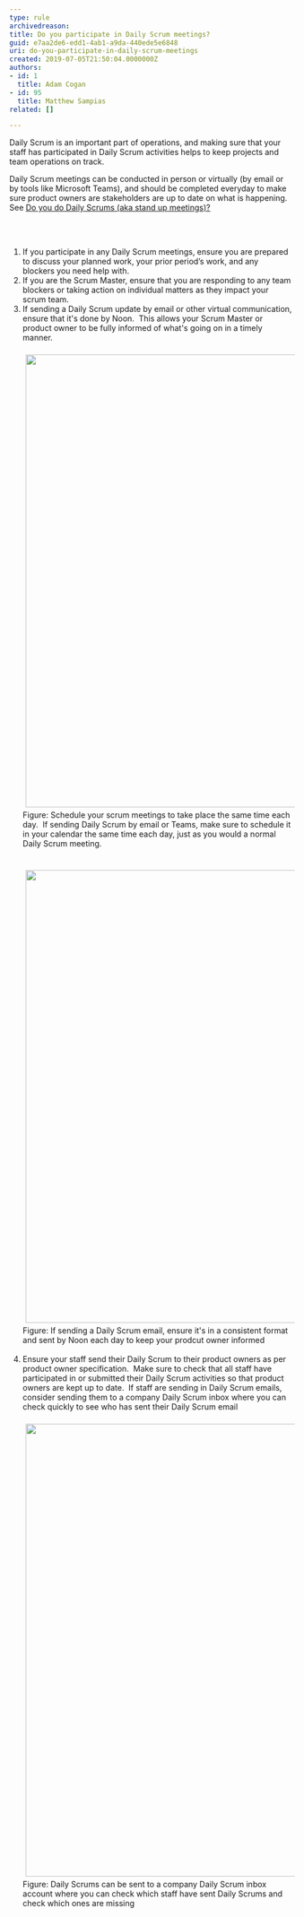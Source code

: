 ```yaml
---
type: rule
archivedreason: 
title: Do you participate in Daily Scrum meetings?
guid: e7aa2de6-edd1-4ab1-a9da-440ede5e6848
uri: do-you-participate-in-daily-scrum-meetings
created: 2019-07-05T21:50:04.0000000Z
authors:
- id: 1
  title: Adam Cogan
- id: 95
  title: Matthew Sampias
related: []

---
```



<p>​Daily Scrum is an important part of operations, and making sure that your staff has participated in Daily Scrum activities helps to keep projects and team operations on track.&#160;&#160;</p><p>Daily Scrum meetings can be conducted in person or virtually (by email or by tools like Microsoft Teams), and should be completed everyday to make sure product owners are stakeholders are up to date on what is happening.&#160; See&#160;<a href="/_layouts/15/FIXUPREDIRECT.ASPX?WebId=3dfc0e07-e23a-4cbb-aac2-e778b71166a2&amp;TermSetId=07da3ddf-0924-4cd2-a6d4-a4809ae20160&amp;TermId=731a3f5d-a266-4944-876c-a45afa82832f">Do you do Daily Scrums (aka stand up meetings)?​</a><br></p>
<br><excerpt class='endintro'></excerpt><br>
<p></p><ol><li>​​If you participate in any Daily Scrum meetings, ensure you are prepared to discuss your planned work, your prior period’s work, and any blockers you need help with.&#160;</li><li>If you are the Scrum Master, ensure that you are responding to any team blockers or taking action on individual matters as they impact your scrum team.​</li><li>If sending a Daily Scrum update by email or other virtual communication, ensure that it's done by Noon.&#160; This allows your Scrum Master or product owner to be fully informed of what's going on in a timely manner.&#160;<br><br><img src="/SiteAssets/know-where-your-staff-is/DailyOps%20Scrum.jpg" alt="" style="margin&#58;5px;width&#58;808px;" />Figure&#58; Schedule your scrum&#160;meetings to take place the same time each day.&#160; If sending Daily Scrum by email or Teams, make sure to schedule it in your calendar the same time each day, just as you would a normal Daily Scrum meeting.&#160;<br><br><br><img src="/SiteAssets/know-where-your-staff-is/Daily%20Scrum_1.jpg" alt="" style="margin&#58;5px;color&#58;#444444;width&#58;808px;" />Figure&#58; If sending a Daily Scrum email, ensure it's in a consistent format and sent by Noon each day to keep your prodcut owner informed<br><br></li><li>Ensure your staff send their Daily Scrum to their product owners as per product owner specification.&#160; Make sure to check&#160;that all staff have participated in or&#160;submitted their Daily Scrum activities so that product owners are kept up to date.&#160; If staff are sending in Daily Scrum emails, consider sending them to a company Daily Scrum inbox where you can check quickly to see who has sent their Daily Scrum email<br><br><img src="/SiteAssets/know-where-your-staff-is/daily%20scrum%20emailss.jpg" alt="" style="margin&#58;5px;width&#58;808px;" />Figure&#58; Daily Scrums can be sent to a company Daily Scrum inbox account where you can check which staff have sent Daily Scrums and check which ones are missing<br><br></li></ol><br><br><p></p>


